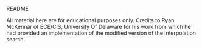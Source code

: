 README

All material here are for educational purposes only.
Credits to Ryan McKennar of ECE/CIS, University Of Delaware
for his work from which he had provided an implementation of the modified version
of the interpolation search.